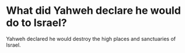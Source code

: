 # What did Yahweh declare he would do to Israel?

Yahweh declared he would destroy the high places and sanctuaries of Israel.
